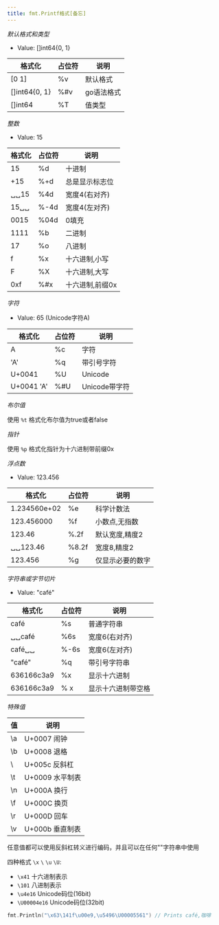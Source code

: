 ```yaml
---
title: fmt.Printf格式[备忘]
---
```


*默认格式和类型*

* Value: []int64{0, 1}

|  格式化 | 占位符  |  说明 |
|  ----  | ----  | ---- | 
| [0 1] | %v | 默认格式 |
| []int64{0, 1} | %#v | go语法格式 |
| []int64 | %T | 值类型 |

*整数*

* Value: 15

|  格式化 | 占位符  |  说明 |
|  ----  | ----  | ---- | 
| 15 | %d | 十进制 |
| +15 | %+d | 总是显示标志位 |
| ␣␣15 | %4d | 宽度4(右对齐) |
| 15␣␣ | %-4d | 宽度4(左对齐) |
| 0015 | %04d | 0填充 |
| 1111 | %b | 二进制 |
| 17 | %o | 八进制 |
| f | %x | 十六进制,小写 |
| F | %X | 十六进制,大写 |
| 0xf | %#x | 十六进制,前缀0x |


*字符*

* Value: 65 (Unicode字符A)

|  格式化 | 占位符  |  说明 |
|  ----  | ----  | ---- | 
| A | %c | 字符 |
| 'A' | %q | 带引号字符 |
| U+0041 | 	%U | Unicode |
| U+0041 'A' | %#U | Unicode带字符 |

*布尔值*

使用 `%t` 格式化布尔值为true或者false

*指针*

使用 `%p` 格式化指针为十六进制带前缀0x

*浮点数*

* Value: 123.456

|  格式化 | 占位符  |  说明 |
|  ----  | ----  | ---- | 
| 1.234560e+02 | %e | 科学计数法 |
| 123.456000 | %f | 小数点,无指数 |
| 123.46 | 	%.2f | 默认宽度,精度2 |
| ␣␣123.46 | %8.2f | 宽度8,精度2 |
| 123.456 | %g | 仅显示必要的数字 |

*字符串或字节切片*

* Value: "café"

|  格式化 | 占位符  |  说明 |
|  ----  | ----  | ---- | 
| café | %s | 普通字符串 |
| ␣␣café | %6s | 宽度6(右对齐) |
| café␣␣ | %-6s | 宽度6(左对齐) |
| "café" | %q | 带引号字符串 |
| 636166c3a9 | %x | 显示十六进制 |
| 636166c3a9 | % x | 显示十六进制带空格 |

*特殊值*

|  值 | 说明  |
|  ----  | ----  |
| \a | U+0007 闹钟 |
| \b | U+0008 退格 |
| \\ | U+005c 反斜杠 |
| \t | U+0009 水平制表 |
| \n | U+000A 换行 |
| \f | U+000C 换页 |
| \r | U+000D 回车 |
| \v | U+000b 垂直制表 |

任意值都可以使用反斜杠转义进行编码，并且可以在任何""字符串中使用

四种格式 `\x` `\` `\u` `\U`:

* `\x41` 十六进制表示
* `\101` 八进制表示
* `\u4e16` Unicode码位(16bit)
* `\U00004e16` Unicode码位(32bit)

``` go
fmt.Println("\x63\141f\u00e9,\u5496\U00005561") // Prints café,咖啡
```
